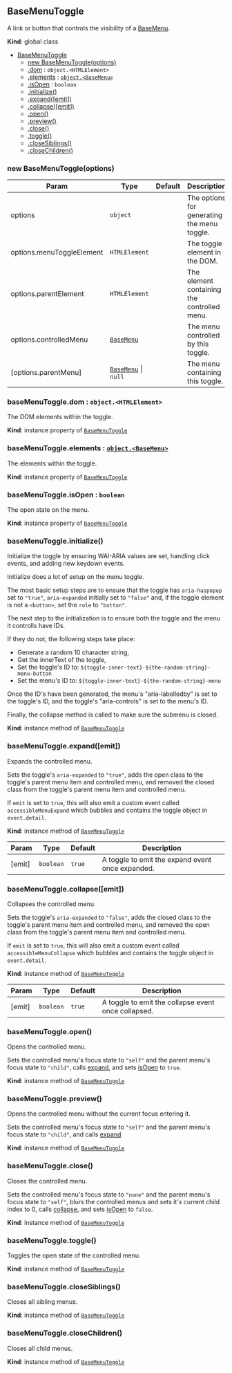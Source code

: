 <a name="BaseMenuToggle"></a>

## BaseMenuToggle
A link or button that controls the visibility of a [BaseMenu](BaseMenu.md).

**Kind**: global class  

* [BaseMenuToggle](#BaseMenuToggle)
    * [new BaseMenuToggle(options)](#new_BaseMenuToggle_new)
    * [.dom](#BaseMenuToggle+dom) : <code>object.&lt;HTMLElement&gt;</code>
    * [.elements](#BaseMenuToggle+elements) : [<code>object.&lt;BaseMenu&gt;</code>](#BaseMenu)
    * [.isOpen](#BaseMenuToggle+isOpen) : <code>boolean</code>
    * [.initialize()](#BaseMenuToggle+initialize)
    * [.expand([emit])](#BaseMenuToggle+expand)
    * [.collapse([emit])](#BaseMenuToggle+collapse)
    * [.open()](#BaseMenuToggle+open)
    * [.preview()](#BaseMenuToggle+preview)
    * [.close()](#BaseMenuToggle+close)
    * [.toggle()](#BaseMenuToggle+toggle)
    * [.closeSiblings()](#BaseMenuToggle+closeSiblings)
    * [.closeChildren()](#BaseMenuToggle+closeChildren)

<a name="new_BaseMenuToggle_new"></a>

### new BaseMenuToggle(options)

| Param | Type | Default | Description |
| --- | --- | --- | --- |
| options | <code>object</code> |  | The options for generating the menu toggle. |
| options.menuToggleElement | <code>HTMLElement</code> |  | The toggle element in the DOM. |
| options.parentElement | <code>HTMLElement</code> |  | The element containing the controlled menu. |
| options.controlledMenu | [<code>BaseMenu</code>](#BaseMenu) |  | The menu controlled by this toggle. |
| [options.parentMenu] | [<code>BaseMenu</code>](#BaseMenu) \| <code>null</code> | <code></code> | The menu containing this toggle. |

<a name="BaseMenuToggle+dom"></a>

### baseMenuToggle.dom : <code>object.&lt;HTMLElement&gt;</code>
The DOM elements within the toggle.

**Kind**: instance property of [<code>BaseMenuToggle</code>](#BaseMenuToggle)  
<a name="BaseMenuToggle+elements"></a>

### baseMenuToggle.elements : [<code>object.&lt;BaseMenu&gt;</code>](#BaseMenu)
The elements within the toggle.

**Kind**: instance property of [<code>BaseMenuToggle</code>](#BaseMenuToggle)  
<a name="BaseMenuToggle+isOpen"></a>

### baseMenuToggle.isOpen : <code>boolean</code>
The open state on the menu.

**Kind**: instance property of [<code>BaseMenuToggle</code>](#BaseMenuToggle)  
<a name="BaseMenuToggle+initialize"></a>

### baseMenuToggle.initialize()
Initialize the toggle by ensuring WAI-ARIA values are set, handling click events, and adding new keydown events.

Initialize does a lot of setup on the menu toggle.

The most basic setup steps are to ensure that the toggle has `aria-haspopup` set to `"true"`, `aria-expanded` initially set to `"false"` and, if the toggle element is not a `<button>`, set the `role` to `"button"`.

The next step to the initialization is to ensure both the toggle and the menu it controlls have IDs.

If they do not, the following steps take place:
- Generate a random 10 character string,
- Get the innerText of the toggle,
- Set the toggle's ID to: `${toggle-inner-text}-${the-random-string}-menu-button`
- Set the menu's ID to: `${toggle-inner-text}-${the-random-string}-menu`

Once the ID's have been generated, the menu's "aria-labelledby" is set to the toggle's ID, and the toggle's "aria-controls" is set to the menu's ID.

Finally, the collapse method is called to make sure the submenu is closed.

**Kind**: instance method of [<code>BaseMenuToggle</code>](#BaseMenuToggle)  
<a name="BaseMenuToggle+expand"></a>

### baseMenuToggle.expand([emit])
Expands the controlled menu.

Sets the toggle's `aria-expanded` to `"true"`, adds the open class to the toggle's parent menu item and controlled menu, and removed the closed class from the toggle's parent menu item and controlled menu.

If `emit` is set to `true`, this will also emit a custom event called `accessibleMenuExpand` which bubbles and contains the toggle object in `event.detail`.

**Kind**: instance method of [<code>BaseMenuToggle</code>](#BaseMenuToggle)  

| Param | Type | Default | Description |
| --- | --- | --- | --- |
| [emit] | <code>boolean</code> | <code>true</code> | A toggle to emit the expand event once expanded. |

<a name="BaseMenuToggle+collapse"></a>

### baseMenuToggle.collapse([emit])
Collapses the controlled menu.

Sets the toggle's `aria-expanded` to `"false"`, adds the closed class to the toggle's parent menu item and controlled menu, and removed the open class from the toggle's parent menu item and controlled menu.

If `emit` is set to `true`, this will also emit a custom event called `accessibleMenuCollapse` which bubbles and contains the toggle object in `event.detail`.

**Kind**: instance method of [<code>BaseMenuToggle</code>](#BaseMenuToggle)  

| Param | Type | Default | Description |
| --- | --- | --- | --- |
| [emit] | <code>boolean</code> | <code>true</code> | A toggle to emit the collapse event once collapsed. |

<a name="BaseMenuToggle+open"></a>

### baseMenuToggle.open()
Opens the controlled menu.

Sets the controlled menu's focus state to `"self"` and the parent menu's focus state to `"child"`,
calls [expand](expand), and sets [isOpen](isOpen) to `true`.

**Kind**: instance method of [<code>BaseMenuToggle</code>](#BaseMenuToggle)  
<a name="BaseMenuToggle+preview"></a>

### baseMenuToggle.preview()
Opens the controlled menu without the current focus entering it.

Sets the controlled menu's focus state to `"self"` and the parent menu's focus state to `"child"`, and calls [expand](expand)

**Kind**: instance method of [<code>BaseMenuToggle</code>](#BaseMenuToggle)  
<a name="BaseMenuToggle+close"></a>

### baseMenuToggle.close()
Closes the controlled menu.

Sets the controlled menu's focus state to `"none"` and the parent menu's focus state to `"self"`,
blurs the controlled menus and sets it's current child index to 0,
calls [collapse](collapse), and sets [isOpen](isOpen) to `false`.

**Kind**: instance method of [<code>BaseMenuToggle</code>](#BaseMenuToggle)  
<a name="BaseMenuToggle+toggle"></a>

### baseMenuToggle.toggle()
Toggles the open state of the controlled menu.

**Kind**: instance method of [<code>BaseMenuToggle</code>](#BaseMenuToggle)  
<a name="BaseMenuToggle+closeSiblings"></a>

### baseMenuToggle.closeSiblings()
Closes all sibling menus.

**Kind**: instance method of [<code>BaseMenuToggle</code>](#BaseMenuToggle)  
<a name="BaseMenuToggle+closeChildren"></a>

### baseMenuToggle.closeChildren()
Closes all child menus.

**Kind**: instance method of [<code>BaseMenuToggle</code>](#BaseMenuToggle)  
